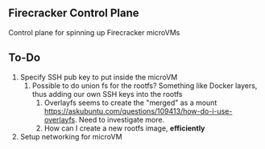 ## Firecracker Control Plane

Control plane for spinning up Firecracker microVMs

## To-Do

1. Specify SSH pub key to put inside the microVM
   1. Possible to do union fs for the rootfs? Something like Docker layers, thus adding our own SSH keys into the rootfs
      1. Overlayfs seems to create the "merged" as a mount https://askubuntu.com/questions/109413/how-do-i-use-overlayfs. Need to investigate more.
      2. How can I create a new rootfs image, **efficiently**
2. Setup networking for microVM